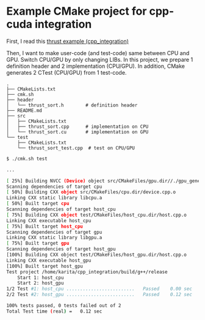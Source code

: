 # Example CMake project for cpp-cuda integration

First, I read this [thrust example (cpp_integration)](https://github.com/thrust/thrust/tree/master/examples/cpp_integration)

Then, I want to make user-code (and test-code) same between CPU and GPU. Switch CPU/GPU by only changing LIBs. In this project, we prepare 1 definition header and 2 implementation (CPU/GPU). In addition, CMake generates 2 CTest (CPU/GPU) from 1 test-code.

```
.
├── CMakeLists.txt
├── cmk.sh
├── header
│   └── thrust_sort.h        # definition header
├── README.md
├── src
│   ├── CMakeLists.txt
│   ├── thrust_sort.cpp      # implementation on CPU
│   └── thrust_sort.cu       # implementation on GPU
└── test
    ├── CMakeLists.txt
    └── thrust_sort_test.cpp  # test on CPU/GPU
```

``` sh
$ ./cmk.sh test

...

[ 25%] Building NVCC (Device) object src/CMakeFiles/gpu.dir//./gpu_generated_device.cu.o
Scanning dependencies of target cpu
[ 50%] Building CXX object src/CMakeFiles/cpu.dir/device.cpp.o
Linking CXX static library libcpu.a
[ 50%] Built target cpu
Scanning dependencies of target host_cpu
[ 75%] Building CXX object test/CMakeFiles/host_cpu.dir/host.cpp.o
Linking CXX executable host_cpu
[ 75%] Built target host_cpu
Scanning dependencies of target gpu
Linking CXX static library libgpu.a
[ 75%] Built target gpu
Scanning dependencies of target host_gpu
[100%] Building CXX object test/CMakeFiles/host_gpu.dir/host.cpp.o
Linking CXX executable host_gpu
[100%] Built target host_gpu
Test project /home/karita/cpp_integration/build/g++/release
    Start 1: host_cpu
    Start 2: host_gpu
1/2 Test #1: host_cpu .........................   Passed    0.00 sec
2/2 Test #2: host_gpu .........................   Passed    0.12 sec

100% tests passed, 0 tests failed out of 2
Total Test time (real) =   0.12 sec
```
